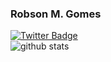 ### Robson M. Gomes
[![Twitter Badge](https://img.shields.io/badge/-Robson_Gomes-1ca0f1?style=flat-square&logo=twitter&logoColor=white&link=https://twitter.com/_rob_ec)](https://twitter.com/_rob_ec)
<br />
![github stats](https://github-readme-stats.vercel.app/api?username=rob-ec&show_icons=true)
